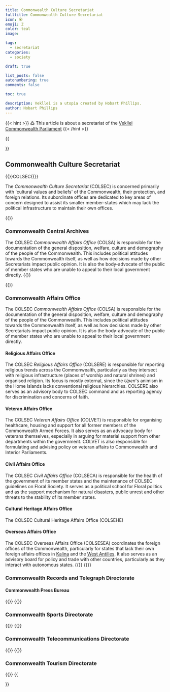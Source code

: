 ```yaml
---
title: Commonwealth Culture Secretariat 
fulltitle: Commonwealth Culture Secretariat 
icon: 🏵
emoji: Ζ
color: teal
image: 

tags: 
  - secretariat
categories:
  - society

draft: true

list_posts: false
autonumbering: true
comments: false

toc: true

description: Vekllei is a utopia created by Hobart Phillips.
author: Hobart Phillips
---
```

{{< hint >}}
߷ This article is about a secretariat of the [Vekllei](/utopia/vekllei/) [Commonwealth Parliament](/utopia/society/state/government/commonwealth/)
{{< /hint >}}

{{<section>}}
## Commonwealth Culture Secretariat 
{{<boxtag teal>}}COLSEC{{</boxtag>}}

The *Commonwealth Culture Secretariat* (COLSEC) is concerned primarily with 'cultural values and beliefs' of the Commonwealth, their protection, and foreign relations. Its subordinate offices are dedicated to key areas of concern designed to assist its smaller member-states which may lack the political infrastructure to maintain their own offices. 

{{<outline>}}
### Commonwealth Central Archives

The COLSEC *Commonwealth Affairs Office* (COLSA) is responsible for the documentation of the general disposition, welfare, culture and demography of the people of the Commonwealth. This includes political attitudes towards the Commonwealth itself, as well as how decisions made by other Secretariats impact public opinion. It is also the body-advocate of the public of member states who are unable to appeal to their local government directly.
{{</outline>}}

{{<outline>}}
### Commonwealth Affairs Office

The COLSEC *Commonwealth Affairs Office* (COLSA) is responsible for the documentation of the general disposition, welfare, culture and demography of the people of the Commonwealth. This includes political attitudes towards the Commonwealth itself, as well as how decisions made by other Secretariats impact public opinion. It is also the body-advocate of the public of member states who are unable to appeal to their local government directly.

#### Religious Affairs Office

The COLSEC *Religious Affairs Office* (COLSERE) is responsible for reporting religious trends across the Commonwealth, particularly as they intersect with religious infrastructure (places of worship and natural shrines) and organised religion. Its focus is mostly external, since the *Upen*'s animism in the Home Islands lacks conventional religious hierarchies. COLSERE also serves as an advisory body to COLSEC command and as reporting agency for discrimination and concerns of faith.

#### Veteran Affairs Office

The COLSEC *Veteran Affairs Office* (COLVET) is responsible for organising healthcare, housing and support for all former members of the Commonwealth Armed Forces. It also serves as an advocacy body for veterans themselves, especially in arguing for material support from other departments within the government. COLVET is also responsible for formulating and advising policy on veteran affairs to Commonwealth and Interior Parliaments.

#### Civil Affairs Office

The COLSEC *Civil Affairs Office* (COLSECA) is responsible for the health of the government of its member states and the maintenance of COLSEC guidelines on Floral Society. It serves as a political school for Floral politics and as the support mechanism for natural disasters, public unrest and other threats to the stability of its member states. 

#### Cultural Heritage Affairs Office

The COLSEC Cultural Heritage Affairs Office (COLSEHE)

#### Overseas Affairs Office

The COLSEC Overseas Affairs Office (COLSESEA) coordinates the foreign offices of the Commonwealth, particularly for states that lack their own foreign affairs offices in [Kalina](/utopia/landscape/territories/kalina) and the [West Antilles](/utopia/landscape/territories/west). It also serves as an advisory board for policy and trade with other countries, particularly as they interact with autonomous states.
{{</outline>}}
{{<outline>}}
### Commonwealth Records and Telegraph Directorate

#### Commonwealth Press Bureau
{{</outline>}}
{{<outline>}}
### Commonwealth Sports Directorate
{{</outline>}}
{{<outline>}}
### Commonwealth Telecommunications Directorate
{{</outline>}}
{{<outline>}}
### Commonwealth Tourism Directorate
{{</outline>}}
{{</section>}}